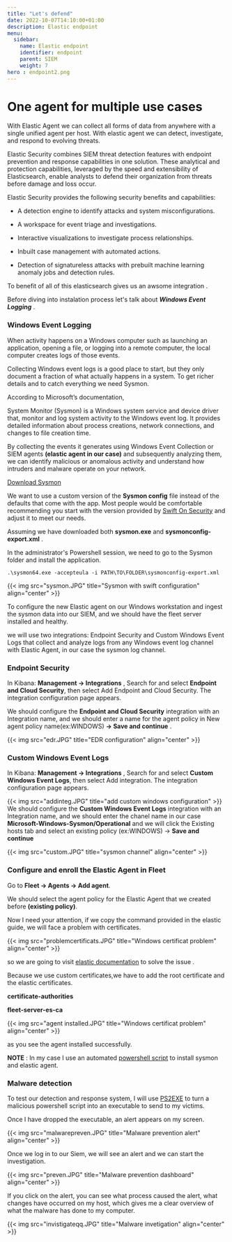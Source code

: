 ```yaml
---
title: "Let's defend"
date: 2022-10-07T14:10:00+01:00
description: Elastic endpoint
menu:
  sidebar:
    name: Elastic endpoint
    identifier: endpoint
    parent: SIEM
    weight: 7
hero : endpoint2.png
---
```

# One agent for multiple use cases

With Elastic Agent we can collect all forms of data from anywhere with a single unified agent per host. With elastic agent we can detect, investigate, and respond to evolving threats.


Elastic Security combines SIEM threat detection features with endpoint prevention and response capabilities in one solution. These analytical and protection capabilities, leveraged by the speed and extensibility of Elasticsearch, enable analysts to defend their organization from threats before damage and loss occur.


Elastic Security provides the following security benefits and capabilities:

* A detection engine to identify attacks and system misconfigurations.

* A workspace for event triage and investigations.

* Interactive visualizations to investigate process relationships.

* Inbuilt case management with automated actions.

* Detection of signatureless attacks with prebuilt machine learning anomaly jobs and detection rules.

To benefit of all of this elasticsearch gives us an awsome integration .

Before diving into instalation process let's talk about ***Windows Event Logging*** .

### Windows Event Logging

When activity happens on a Windows computer such as launching an application, opening a file, or logging into a remote computer, the local computer creates logs of those events.

Collecting Windows event logs is a good place to start, but they only document a fraction of what actually happens in a system. To get richer details and to catch everything we need Sysmon.


According to Microsoft’s documentation,

System Monitor (Sysmon) is a Windows system service and device driver that, monitor and log system activity to the Windows event log. It provides detailed information about process creations, network connections, and changes to file creation time. 

By collecting the events it generates using Windows Event Collection or SIEM agents **(elastic agent in our case)** and subsequently analyzing them, we can identify malicious or anomalous activity and understand how intruders and malware operate on your network.



[Download Sysmon](https://learn.microsoft.com/en-us/sysinternals/downloads/sysmon)


We want to use a custom version of the **Sysmon config** file instead of the defaults that come with the app. Most people would be comfortable recommending you start with the version provided by [Swift On Security](https://github.com/SwiftOnSecurity/sysmon-config) and adjust it to meet our needs.


Assuming we have downloaded both **sysmon.exe** and **sysmonconfig-export.xml** .


In the administrator's Powershell session, we need to go to the Sysmon folder and install the application.

```
.\sysmon64.exe -accepteula -i PATH\TO\FOLDER\sysmonconfig-export.xml
```
{{< img src="sysmon.JPG" title="Sysmon with swift configuration" align="center" >}}

To configure the new Elastic agent on our Windows workstation and ingest the sysmon data into our SIEM, and we should have the fleet server installed and healthy.


we will use two integrations: Endpoint Security and Custom Windows Event Logs that collect and analyze logs from any Windows event log channel with Elastic Agent, in our case the sysmon log channel.



### Endpoint Security 

In Kibana: **Management → Integrations** , Search for and select **Endpoint and Cloud Security**, then select Add Endpoint and Cloud Security. The integration configuration page appears.


We should configure the **Endpoint and Cloud Security** integration with an Integration name, and we should enter a name for the agent policy in New agent policy name(ex:WINDOWS) **→ Save and continue** .

{{< img src="edr.JPG" title="EDR configuration" align="center" >}}


### Custom Windows Event Logs

In Kibana: **Management → Integrations** , Search for and select **Custom Windows Event Logs**, then select Add integration. The integration configuration page appears.

{{< img src="addinteg.JPG" title="add custom windows configuration" >}}
We should configure the **Custom Windows Event Logs** integration with an Integration name, and we should enter the chanel name in our case **Microsoft-Windows-Sysmon/Operational** and we will click the Existing hosts tab and select an existing policy (ex:WINDOWS) → **Save and continue** 

{{< img src="custom.JPG" title="sysmon channel" align="center" >}}

### Configure and enroll the Elastic Agent in Fleet

Go to **Fleet → Agents → Add agent**.

We should select the agent policy for the Elastic Agent that we created before **(existing policy)**.


Now I need your attention, if we copy the command provided in the elastic guide, we will face a problem with certificates.

{{< img src="problemcertificats.JPG" title="Windows certificat problem" align="center" >}}

so we are going to visit [elastic documentation](https://www.elastic.co/guide/en/fleet/current/elastic-agent-cmd-options.html) to solve the issue .

Because we use custom certificates,we have to add the root certificate and the elastic certificates.

**certificate-authorities**


**fleet-server-es-ca**

{{< img src="agent installed.JPG" title="Windows certificat problem" align="center" >}}

as you see the agent installed successfully.
 

**NOTE** :  In my case I use an automated [powershell script](https://github.com/elkhayati-yasser/Elastic-security/blob/main/scripts/installagent.ps1) to install sysmon and elastic agent.

### Malware detection
   
To test our detection and response system, I will use [PS2EXE](https://github.com/MScholtes/PS2EXE) to turn a malicious powershell script into an executable to send to my victims.

Once I have dropped the executable, an alert appears on my screen.

{{< img src="malwarepreven.JPG" title="Malware prevention alert" align="center" >}}

Once we log in to our Siem, we will see an alert and we can start the investigation.

{{< img src="preven.JPG" title="Malware prevention dashboard" align="center" >}}

If you click on the alert, you can see what process caused the alert, what changes have occurred on my host, which gives me a clear overview of what the malware has done to my computer.

{{< img src="invistigateqq.JPG" title="Malware invetigation" align="center" >}}

